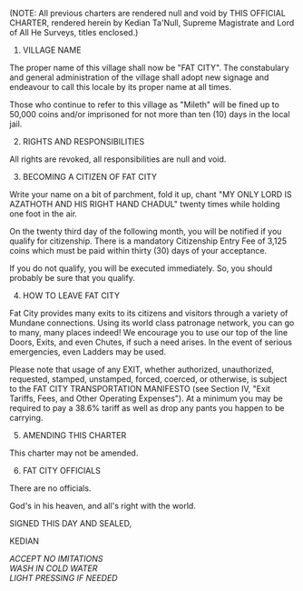 (NOTE: All previous charters are rendered null and void by THIS OFFICIAL
CHARTER, rendered herein by Kedian Ta'Null, Supreme Magistrate and Lord of All
He Surveys, titles enclosed.)

1. VILLAGE NAME

The proper name of this village shall now be "FAT CITY". The constabulary and
general administration of the village shall adopt new signage and endeavour to
call this locale by its proper name at all times.

Those who continue to refer to this village as "Mileth" will be fined up to
50,000 coins and/or imprisoned for not more than ten (10) days in the local
jail.

2. RIGHTS AND RESPONSIBILITIES

All rights are revoked, all responsibilities are null and void.

3. BECOMING A CITIZEN OF FAT CITY

Write your name on a bit of parchment, fold it up, chant "MY ONLY LORD IS
AZATHOTH AND HIS RIGHT HAND CHADUL" twenty times while holding one foot in the
air.

On the twenty third day of the following month, you will be notified if you
qualify for citizenship. There is a mandatory Citizenship Entry Fee of 3,125
coins which must be paid within thirty (30) days of your acceptance.

If you do not qualify, you will be executed immediately. So, you should
probably be sure that you qualify.

4. HOW TO LEAVE FAT CITY

Fat City provides many exits to its citizens and visitors through a variety of
Mundane connections. Using its world class patronage network, you can go to
many, many places indeed! We encourage you to use our top of the line Doors,
Exits, and even Chutes, if such a need arises. In the event of serious
emergencies, even Ladders may be used.

Please note that usage of any EXIT, whether authorized, unauthorized,
requested, stamped, unstamped, forced, coerced, or otherwise, is subject to the
FAT CITY TRANSPORTATION MANIFESTO (see Section IV, "Exit Tariffs, Fees, and
Other Operating Expenses"). At a minimum you may be required to pay a 38.6%
tariff as well as drop any pants you happen to be carrying.

5. AMENDING THIS CHARTER

This charter may not be amended.

6. FAT CITY OFFICIALS

There are no officials.

God's in his heaven, and all's right with the world.


SIGNED THIS DAY AND SEALED,

KEDIAN

_ACCEPT NO IMITATIONS_  
_WASH IN COLD WATER_  
_LIGHT PRESSING IF NEEDED_  
